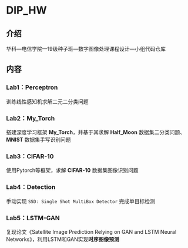 #  DIP_HW

## 介绍

华科—电信学院—19级种子班—数字图像处理课程设计—小组代码仓库

## 内容

### Lab1：Perceptron

训练线性感知机求解二元二分类问题

### Lab2：My_Torch

搭建深度学习框架 **My_Torch**，并基于其求解 **Half_Moon** 数据集二分类问题、**MNIST** 数据集手写识别问题

### Lab3：CIFAR-10

使用Pytorch等框架，求解 **CIFAR-10** 数据集图像识别问题

### Lab4：Detection

手动实现 `SSD: Single Shot MultiBox Detector` 完成单目标检测

### Lab5：LSTM-GAN

复现论文《Satellite Image Prediction Relying on GAN and LSTM Neural Networks》，利用LSTM和GAN实现**时序图像预测**
